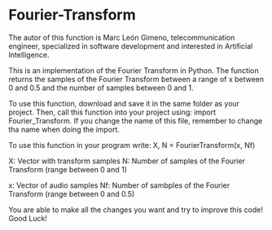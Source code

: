 # Fourier-Transform

The autor of this function is Marc León Gimeno, telecommunication engineer, specialized in software development and interested in Artificial Intelligence.

This is an implementation of the Fourier Transform in Python. The function returns the samples of the Fourier Transform between a range of x between 0 and 0.5 and the number of samples between 0 and 1.

To use this function, download and save it in the same folder as your project. Then, call this function into your project using: import Fourier_Transform. If you change the name of this file, remember to change tha name when doing the import.

To use this function in your program write: X, N = FourierTransform(x, Nf)

  X: Vector with transform samples
  N: Number of samples of the Fourier Transform (range between 0 and 1)
  
  x: Vector of audio samples
  Nf: Number of sambples of the Fourier Transform (range between 0 and 0.5)

You are able to make all the changes you want and try to improve this code! Good Luck!
